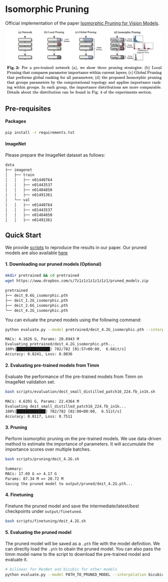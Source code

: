 # Isomorphic Pruning

Official implementation of the paper [Isomorphic Pruning for Vision Models]().

![intro](assets/intro.png)

## Pre-requisites

#### Packages

```bash
pip install -r requirements.txt
```

#### ImageNet
Please prepare the ImageNet dataset as follows:
```
data
├── imagenet
│   ├── train
│   │   ├── n01440764
│   │   ├── n01443537
│   │   ├── n01484850
│   │   ├── n01491361
│   └── val
│   │   ├── n01440764
│   │   ├── n01443537
│   │   ├── n01484850
│   │   ├── n01491361
```



## Quick Start

We provide [scripts](scripts) to reproduce the results in our paper. Our pruned models are also available [here]()

#### 1. Downloading our pruned models (Optional)
```bash
mkdir pretrained && cd pretrained
wget https://www.dropbox.com/s/7z1z1z1z1z1z1z1/pruned_models.zip
```
```
pretrained
├── deit_0.6G_isomorphic.pth
├── deit_1.2G_isomorphic.pth
├── deit_2.6G_isomorphic.pth
└── deit_4.2G_isomorphic.pth
```

You can evluate the pruned models using the following command:
```bash
python evaluate.py --model pretrained/deit_4.2G_isomorphic.pth --interpolation bicubic
```
```
MACs: 4.1626 G, Params: 20.6943 M
Evaluating pretrained/deit_4.2G_isomorphic.pth...
100%|███████████████| 782/782 [01:57<00:00,  6.68it/s]
Accuracy: 0.8241, Loss: 0.8036
```



#### 2. Evaluating pre-trained models from Timm

Evaluate the performance of the pre-trained models from Timm on ImageNet validation set.

```bash
bash scripts/evaluation/deit_small_distilled_patch16_224.fb_in1k.sh
```
```
MACs: 4.6391 G, Params: 22.4364 M
Evaluating deit_small_distilled_patch16_224.fb_in1k...
100%|█████████████| 782/782 [02:00<00:00,  6.51it/s]
Accuracy: 0.8117, Loss: 0.7511
```


#### 3. Pruning

Perform isomorphic pruning on the pre-trained models. We use data-driven method to estimate the importance of parameters. It will accumulate the importance scores over multiple batches. 
```bash
bash scripts/pruning/deit_4.2G.sh 
```
```
Summary:
MACs: 17.69 G => 4.17 G
Params: 87.34 M => 20.72 M
Saving the pruned model to output/pruned/deit_4.2G.pth...
```


#### 4. Finetuning

Finetune the pruned model and save the intermediate/latest/best checkpoints under ``output/finetuned``.

```bash
bash scripts/finetuning/deit_4.2G.sh
```

#### 5. Evaluating the pruned model

The pruned model will be saved as a ``.pth`` file with the model definition. We can directly load the ``.pth`` to obain the pruned model. You can also pass the timm model name to the script to download the pre-trained model and evaluate it.
```bash
# bilinear for ResNet and bicubic for other models
python evaluate.py --model PATH_TO_PRUNED_MODEL --interpolation bicubic 
```

